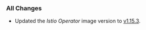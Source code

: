 ### All Changes

- Updated the _Istio Operator_ image version to [v1.15.3](https://github.com/istio/istio/releases/tag/1.15.3).
